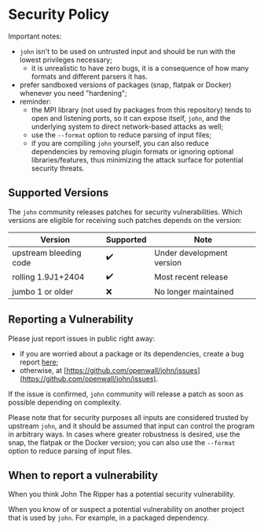 # Security Policy

Important notes:

- `john` isn't to be used on untrusted input and should be run with the lowest privileges necessary;
  - it is unrealistic to have zero bugs, it is a consequence of how many formats and different parsers it has.
- prefer sandboxed versions of packages (snap, flatpak or Docker) whenever you need "hardening";
- reminder:
  - the MPI library (not used by packages from this repository) tends to open and listening ports,
    so it can expose itself, `john`, and the underlying system to direct network-based attacks as well;
  - use the `--format` option to reduce parsing of input files;
  - if you are compiling `john` yourself, you can also reduce dependencies by removing plugin formats or
    ignoring optional libraries/features, thus minimizing the attack surface for potential security threats.

## Supported Versions

The `john` community releases patches for security vulnerabilities. Which versions are eligible for
receiving such patches depends on the version:

| Version                | Supported          | Note                      |
| ---------------------- | ------------------ | ------------------------- |
| upstream bleeding code | :heavy_check_mark: | Under development version |
| rolling 1.9J1+2404     | :heavy_check_mark: | Most recent release       |
| jumbo 1 or older       | :x:                | No longer maintained      |

## Reporting a Vulnerability

Please just report issues in public right away:

- if you are worried about a package or its dependencies, create a bug report [here](https://github.com/openwall/john-packages/issues);
- otherwise, at [https://github.com/openwall/john/issues](https://github.com/openwall/john/issues).

If the issue is confirmed, `john` community will release a patch as soon as possible depending on complexity.

Please note that for security purposes all inputs are considered trusted by upstream `john`, and it should
be assumed that input can control the program in arbitrary ways. In cases where greater robustness is desired,
use the snap, the flatpak or the Docker version; you can also use the `--format` option to reduce parsing
of input files.

## When to report a vulnerability

When you think John The Ripper has a potential security vulnerability.

When you know of or suspect a potential vulnerability on another project that is used by `john`.
For example, in a packaged dependency.
